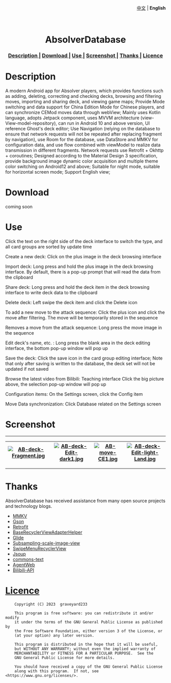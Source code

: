 <p align="right">
    <a href="https://www.github.com/graveyard233/AbsolverDatabase">中文</a>
    <span> | </span>
    <strong>English</strong>
</p>

<h1 align="center">
    <br>AbsolverDatabase<br>
</h1>

<div align="center">
    <h3>
    <a href="https://github.com/graveyard233/AbsolverDatabase/blob/master/README_EN.md#description">
    Description
    </a>
    <span> | </span>
    <a href="https://github.com/graveyard233/AbsolverDatabase/blob/master/README_EN.md#download">
    Download
    </a>
    <span> | </span>
    <a href="https://github.com/graveyard233/AbsolverDatabase/blob/master/README_EN.md#use">
    Use
    </a>
    <span> | </span>
    <a href="https://github.com/graveyard233/AbsolverDatabase/blob/master/README_EN.md#screenshot">
    Screenshot
    </a>
    <span> | </span>
    <a href="https://github.com/graveyard233/AbsolverDatabase/blob/master/README_EN.md#thanks">
    Thanks
    </a>
    <span> | </span>
    <a href="https://github.com/graveyard233/AbsolverDatabase/blob/master/README_EN.md#licence">
    Licence
    </a>
    </h3>
</div>

# Description

A modern Android app for Absolver players, which provides functions such as adding, deleting, correcting and checking decks, browsing and filtering moves, importing and sharing deck, and viewing game maps;
Provide Mode switching and data support for China Edition Mode for Chinese players, and can synchronize CEMod moves data through webView;
Mainly uses Kotlin language, adopts Jetpack component, uses MVVM architecture (view-View-model-repository), can run in Android 10 and above version, UI reference Ghost's deck editor;
Use Navigation (relying on the database to ensure that network requests will not be repeated after replacing fragment by navigation), use Room for the database, use DataStore and MMKV for configuration data, and use flow combined with viewModel to realize data transmission in different fragments. Network requests use Retrofit + Okhttp + coroutines;
Designed according to the Material Design 3 specification, provide background image dynamic color acquisition and multiple theme color switching on Android12 and above; Suitable for night mode, suitable for horizontal screen mode; Support English view;

# Download

<a>coming soon</a>

# Use

Click the text on the right side of the deck interface to switch the type, and all card groups are sorted by update time

Create a new deck: Click on the plus image in the deck browsing interface

Import deck: Long press and hold the plus image in the deck browsing interface. By default, there is a pop-up prompt that will read the data from the clipboard

Share deck: Long press and hold the deck item in the deck browsing interface to write deck data to the clipboard

Delete deck: Left swipe the deck item and click the Delete icon

To add a new move to the attack sequence: Click the plus icon and click the move after filtering. The move will be temporarily stored in the sequence

Removes a move from the attack sequence: Long press the move image in the sequence

Edit deck's name, etc. : Long press the blank area in the deck editing interface, the bottom pop-up window will pop up

Save the deck: Click the save icon in the card group editing interface; Note that only after saving is written to the database, the deck set will not be updated if not saved

Browse the latest video from Bilibili: Teaching interface Click the big picture above, the selection pop-up window will pop up

Configuration items: On the Settings screen, click the Config item

Move Data synchronization: Click Database related on the Settings screen

# Screenshot

----
|[![AB-deck-Fragment.jpg](https://i.postimg.cc/9QdZ9dVy/AB-deck-Fragment.jpg)](https://postimg.cc/3kwk5Dkw)|[![AB-deck-Edit-dark1.jpg](https://i.postimg.cc/KYsVMknr/AB-deck-Edit-dark1.jpg)](https://postimg.cc/yJcvqNpk)|[![AB-move-CE1.jpg](https://i.postimg.cc/kgctj7HH/AB-move-CE1.jpg)](https://postimg.cc/Wdd3zcTm)|[![AB-deck-Edit-light-Land.jpg](https://i.postimg.cc/Rhhmw5Y2/AB-deck-Edit-light-Land.jpg)](https://postimg.cc/7GFjycwN)|
| --- | --- | --- | --- |
----

# Thanks

AbsolverDatabase has received assistance from many open source projects and technology blogs.
- [MMKV](https://github.com/Tencent/MMKV)
- [Gson](https://github.com/google/gson)
- [Retrofit](https://github.com/square/retrofit)
- [BaseRecyclerViewAdapterHelper](https://github.com/CymChad/BaseRecyclerViewAdapterHelper)
- [Glide](https://github.com/bumptech/glide)
- [Subsampling-scale-image-view](https://github.com/davemorrissey/subsampling-scale-image-view)
- [SwipeMenuRecyclerView](https://github.com/aitsuki/SwipeMenuRecyclerView)
- [Jsoup](https://github.com/jhy/jsoup)
- [commons-text](https://central.sonatype.com/artifact/org.apache.commons/commons-text/1.10.0)
- [AgentWeb](https://github.com/Justson/AgentWeb)
- [Bilibili-API](https://github.com/SocialSisterYi/bilibili-API-collect)


# [Licence](https://github.com/graveyard233/AbsolverDatabase/blob/master/LICENSE)

        Copyright (C) 2023  graveyard233

        This program is free software: you can redistribute it and/or modify
        it under the terms of the GNU General Public License as published by
        the Free Software Foundation, either version 3 of the License, or
        (at your option) any later version.

        This program is distributed in the hope that it will be useful,
        but WITHOUT ANY WARRANTY; without even the implied warranty of
        MERCHANTABILITY or FITNESS FOR A PARTICULAR PURPOSE.  See the
        GNU General Public License for more details.

        You should have received a copy of the GNU General Public License
        along with this program.  If not, see <https://www.gnu.org/licenses/>.